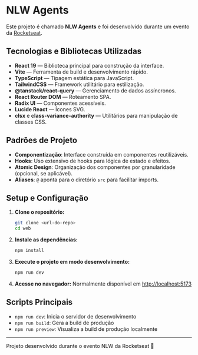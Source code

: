 # NLW Agents

Este projeto é chamado **NLW Agents** e foi desenvolvido durante um evento da [Rocketseat](https://rocketseat.com.br/).

## Tecnologias e Bibliotecas Utilizadas
- **React 19** — Biblioteca principal para construção da interface.
- **Vite** — Ferramenta de build e desenvolvimento rápido.
- **TypeScript** — Tipagem estática para JavaScript.
- **TailwindCSS** — Framework utilitário para estilização.
- **@tanstack/react-query** — Gerenciamento de dados assíncronos.
- **React Router DOM** — Roteamento SPA.
- **Radix UI** — Componentes acessíveis.
- **Lucide React** — Ícones SVG.
- **clsx** e **class-variance-authority** — Utilitários para manipulação de classes CSS.

## Padrões de Projeto
- **Componentização**: Interface construída em componentes reutilizáveis.
- **Hooks**: Uso extensivo de hooks para lógica de estado e efeitos.
- **Atomic Design**: Organização dos componentes por granularidade (opcional, se aplicável).
- **Aliases**: `@` aponta para o diretório `src` para facilitar imports.

## Setup e Configuração

1. **Clone o repositório:**
   ```bash
   git clone <url-do-repo>
   cd web
   ```
2. **Instale as dependências:**
   ```bash
   npm install
   ```
3. **Execute o projeto em modo desenvolvimento:**
   ```bash
   npm run dev
   ```
4. **Acesse no navegador:**
   Normalmente disponível em [http://localhost:5173](http://localhost:5173)

## Scripts Principais
- `npm run dev`: Inicia o servidor de desenvolvimento
- `npm run build`: Gera a build de produção
- `npm run preview`: Visualiza a build de produção localmente

---

Projeto desenvolvido durante o evento NLW da Rocketseat 🚀
